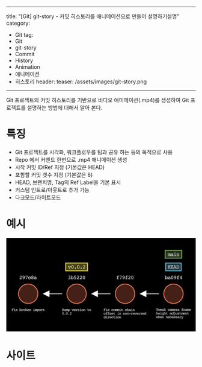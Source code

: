 
---
title: "[Git] git-story - 커밋 히스토리를 애니메이션으로 만들어 설명하기설명"
category: 
- Git
tag:
- Git
- git-story
- Commit
- History
- Animation
- 애니메이션
- 히스토리
header:
  teaser: /assets/images/git-story.png
---

Git 프로젝트의 커밋 히스토리를 기반으로 비디오 애미메이션(.mp4)를 생성하여 Git 프로젝트를 설명하는 방법에 대해서 알아 본다.

# 특징

* Git 프로젝트를 시각화, 워크플로우를 팀과 공유 하는 등의 목적으로 사용
* Repo 에서 커맨드 한번으로 .mp4 애니메이션 생성
 * 시작 커밋 ID/Ref 지정 (기본값은 HEAD)
 * 포함할 커밋 갯수 지정 (기본값은 8)
 * HEAD, 브랜치명, Tag의 Ref Label을 기본 표시
* 커스텀 인트로/아웃트로 추가 가능
* 다크모드/라이트모드

# 예시

![](/assets/images/git-story.png)

# 사이트

[](https://initialcommit.com/tools/git-story)